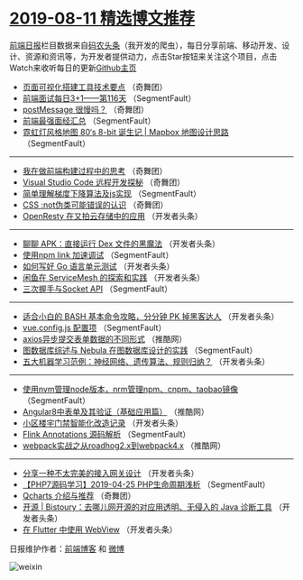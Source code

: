 # [2019-08-11 精选博文推荐](https://toutiao.qdkfweb.cn/date/2019/08/11)

[前端日报](https://qdkfweb.cn/c/news)栏目数据来自[码农头条](https://toutiao.qdkfweb.cn/)（我开发的爬虫），每日分享前端、移动开发、设计、资源和资讯等，为开发者提供动力，点击Star按钮来关注这个项目，点击Watch来收听每日的更新[Github主页](https://github.com/kujian/frontendDaily)
* [页面可视化搭建工具技术要点](https://toutiao.qdkfweb.cn/110465.html) （奇舞团）
* [前端面试每日3+1——第116天](https://toutiao.qdkfweb.cn/120985.html) （SegmentFault）
* [postMessage 很慢吗？](https://toutiao.qdkfweb.cn/120139.html) （奇舞团）
* [前端最强面经汇总](https://toutiao.qdkfweb.cn/120972.html) （SegmentFault）
* [霓虹灯风格地图 80‘s 8-bit 诞生记 | Mapbox 地图设计思路](https://toutiao.qdkfweb.cn/120986.html) （SegmentFault）

***
* [我在做前端构建过程中的思考](https://toutiao.qdkfweb.cn/121027.html) （奇舞团）
* [Visual Studio Code 远程开发探秘](https://toutiao.qdkfweb.cn/114999.html) （奇舞团）
* [简单理解梯度下降算法及js实现](https://toutiao.qdkfweb.cn/120981.html) （SegmentFault）
* [CSS :not伪类可能错误的认识](https://toutiao.qdkfweb.cn/121031.html) （奇舞团）
* [OpenResty 在又拍云存储中的应用](https://toutiao.qdkfweb.cn/120992.html) （开发者头条）

***
* [聊聊 APK：直接运行 Dex 文件的黑魔法](https://toutiao.qdkfweb.cn/121009.html) （开发者头条）
* [使用npm link 加速调试](https://toutiao.qdkfweb.cn/120982.html) （SegmentFault）
* [如何写好 Go 语言单元测试](https://toutiao.qdkfweb.cn/120993.html) （开发者头条）
* [闲鱼在 ServiceMesh 的探索和实践](https://toutiao.qdkfweb.cn/121011.html) （开发者头条）
* [三次握手与Socket API](https://toutiao.qdkfweb.cn/120983.html) （SegmentFault）

***
* [适合小白的 BASH 基本命令攻略，分分钟 PK 掉黑客达人](https://toutiao.qdkfweb.cn/120996.html) （开发者头条）
* [vue.config.js 配置项](https://toutiao.qdkfweb.cn/120973.html) （SegmentFault）
* [axios异步提交表单数据的不同形式](https://toutiao.qdkfweb.cn/121023.html) （推酷网）
* [图数据库综述与 Nebula 在图数据库设计的实践](https://toutiao.qdkfweb.cn/120984.html) （SegmentFault）
* [五大机器学习范例：神经网络、遗传算法、规则归纳？](https://toutiao.qdkfweb.cn/120998.html) （开发者头条）

***
* [使用nvm管理node版本，nrm管理npm、cnpm、taobao镜像](https://toutiao.qdkfweb.cn/120974.html) （SegmentFault）
* [Angular8中表单及其验证（基础应用篇）](https://toutiao.qdkfweb.cn/121024.html) （推酷网）
* [小区楼宇门禁智能化改造记录](https://toutiao.qdkfweb.cn/121000.html) （开发者头条）
* [Flink Annotations 源码解析](https://toutiao.qdkfweb.cn/120975.html) （SegmentFault）
* [webpack实战之从roadhog2.x到webpack4.x](https://toutiao.qdkfweb.cn/121025.html) （推酷网）

***
* [分享一种不太完美的接入网关设计](https://toutiao.qdkfweb.cn/121001.html) （开发者头条）
* [【PHP7源码学习】2019-04-25 PHP生命周期浅析](https://toutiao.qdkfweb.cn/120976.html) （SegmentFault）
* [Qcharts 介绍与推荐](https://toutiao.qdkfweb.cn/121026.html) （奇舞团）
* [开源 | Bistoury：去哪儿网开源的对应用透明、无侵入的 Java 诊断工具](https://toutiao.qdkfweb.cn/120987.html) （开发者头条）
* [在 Flutter 中使用 WebView](https://toutiao.qdkfweb.cn/121003.html) （开发者头条）

日报维护作者：[前端博客](https://qdkfweb.cn/) 和 [微博](https://qdkfweb.cn/go/weibo)

![weixin](https://user-images.githubusercontent.com/3055447/38468989-651132ac-3b80-11e8-8e6b-15122322a9d7.png)
